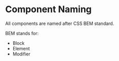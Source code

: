 # Component Naming

All components are named after CSS BEM standard. 

BEM stands for:
* Block
* Element
* Modifier

